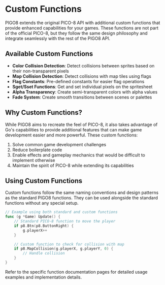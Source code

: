 # Custom Functions

PIGO8 extends the original PICO-8 API with additional custom functions that provide enhanced capabilities for your games. These functions are not part of the official PICO-8, but they follow the same design philosophy and integrate seamlessly with the rest of the PIGO8 API.

## Available Custom Functions

* **Color Collision Detection**: Detect collisions between sprites based on their non-transparent pixels
* **Map Collision Detection**: Detect collisions with map tiles using flags
* **Flag Constants**: Pre-defined constants for easier flag operations
* **Sget/Sset Functions**: Get and set individual pixels on the spritesheet
* **Alpha Transparency**: Create semi-transparent colors with alpha values
* **Fade System**: Create smooth transitions between scenes or palettes

## Why Custom Functions?

While PIGO8 aims to recreate the feel of PICO-8, it also takes advantage of Go's capabilities to provide additional features that can make game development easier and more powerful. These custom functions:

1. Solve common game development challenges
2. Reduce boilerplate code
3. Enable effects and gameplay mechanics that would be difficult to implement otherwise
4. Maintain the spirit of PICO-8 while extending its capabilities

## Using Custom Functions

Custom functions follow the same naming conventions and design patterns as the standard PIGO8 functions. They can be used alongside the standard functions without any special setup.

```go
// Example using both standard and custom functions
func (g *Game) Update() {
    // Standard PICO-8 function to move the player
    if p8.Btn(p8.ButtonRight) {
        g.playerX++
    }
    
    // Custom function to check for collision with map
    if p8.MapCollision(g.playerX, g.playerY, 0) {
        // Handle collision
    }
}
```

Refer to the specific function documentation pages for detailed usage examples and implementation details.
